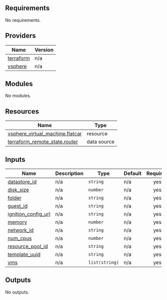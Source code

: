 ## Requirements

No requirements.

## Providers

| Name                                                               | Version |
| ------------------------------------------------------------------ | ------- |
| <a name="provider_terraform"></a> [terraform](#provider_terraform) | n/a     |
| <a name="provider_vsphere"></a> [vsphere](#provider_vsphere)       | n/a     |

## Modules

No modules.

## Resources

| Name                                                                                                                               | Type        |
| ---------------------------------------------------------------------------------------------------------------------------------- | ----------- |
| [vsphere_virtual_machine.flatcar](https://registry.terraform.io/providers/hashicorp/vsphere/latest/docs/resources/virtual_machine) | resource    |
| [terraform_remote_state.router](https://registry.terraform.io/providers/hashicorp/terraform/latest/docs/data-sources/remote_state) | data source |

## Inputs

| Name                                                                                       | Description | Type           | Default | Required |
| ------------------------------------------------------------------------------------------ | ----------- | -------------- | ------- | :------: |
| <a name="input_datastore_id"></a> [datastore_id](#input_datastore_id)                      | n/a         | `string`       | n/a     |   yes    |
| <a name="input_disk_size"></a> [disk_size](#input_disk_size)                               | n/a         | `number`       | n/a     |   yes    |
| <a name="input_folder"></a> [folder](#input_folder)                                        | n/a         | `string`       | n/a     |   yes    |
| <a name="input_guest_id"></a> [guest_id](#input_guest_id)                                  | n/a         | `string`       | n/a     |   yes    |
| <a name="input_ignition_config_url"></a> [ignition_config_url](#input_ignition_config_url) | n/a         | `string`       | n/a     |   yes    |
| <a name="input_memory"></a> [memory](#input_memory)                                        | n/a         | `number`       | n/a     |   yes    |
| <a name="input_network_id"></a> [network_id](#input_network_id)                            | n/a         | `string`       | n/a     |   yes    |
| <a name="input_num_cpus"></a> [num_cpus](#input_num_cpus)                                  | n/a         | `number`       | n/a     |   yes    |
| <a name="input_resource_pool_id"></a> [resource_pool_id](#input_resource_pool_id)          | n/a         | `string`       | n/a     |   yes    |
| <a name="input_template_uuid"></a> [template_uuid](#input_template_uuid)                   | n/a         | `string`       | n/a     |   yes    |
| <a name="input_vms"></a> [vms](#input_vms)                                                 | n/a         | `list(string)` | n/a     |   yes    |

## Outputs

No outputs.
